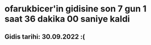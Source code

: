 # ofarukbicer'in gidisine son 7 gun 1 saat 36 dakika 00 saniye kaldi

## Gidis tarihi: 30.09.2022 :(